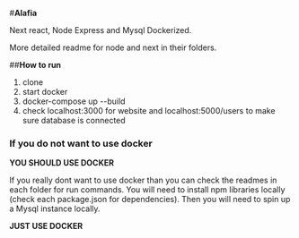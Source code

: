 #**Alafia**

Next react, Node Express and Mysql Dockerized. 

More detailed readme for node and next in their folders. 

##**How to run**
1. clone
2. start docker 
3. docker-compose up --build
4. check localhost:3000 for website and localhost:5000/users to make sure database is connected

### If you do not want to use docker
**YOU SHOULD USE DOCKER**

If you really dont want to use docker than you can check the readmes in each folder for run commands. 
You will need to install npm libraries locally (check each package.json for dependencies).
Then you will need to spin up a Mysql instance locally.

**JUST USE DOCKER**
